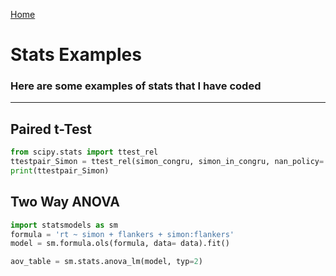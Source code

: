 <a href="https://IsaacZacher.github.io/Portfolio/">Home</a>

# Stats Examples 

### Here are some examples of stats that I have coded 
 
---

## Paired t-Test 


```python
from scipy.stats import ttest_rel
ttestpair_Simon = ttest_rel(simon_congru, simon_in_congru, nan_policy='omit')
print(ttestpair_Simon)

```

## Two Way ANOVA


```python
import statsmodels as sm
formula = 'rt ~ simon + flankers + simon:flankers'
model = sm.formula.ols(formula, data= data).fit()

aov_table = sm.stats.anova_lm(model, typ=2)
```
